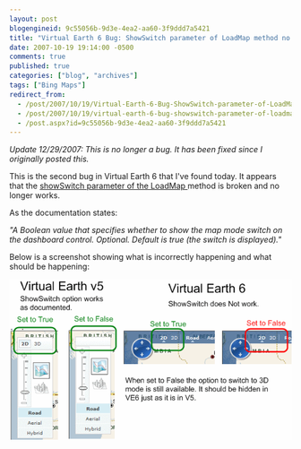 ```yaml
---
layout: post
blogengineid: 9c55056b-9d3e-4ea2-aa60-3f9ddd7a5421
title: "Virtual Earth 6 Bug: ShowSwitch parameter of LoadMap method no longer works"
date: 2007-10-19 19:14:00 -0500
comments: true
published: true
categories: ["blog", "archives"]
tags: ["Bing Maps"]
redirect_from: 
  - /post/2007/10/19/Virtual-Earth-6-Bug-ShowSwitch-parameter-of-LoadMap-method-no-longer-works
  - /post/2007/10/19/virtual-earth-6-bug-showswitch-parameter-of-loadmap-method-no-longer-works
  - /post.aspx?id=9c55056b-9d3e-4ea2-aa60-3f9ddd7a5421
---
```

<!-- more -->


*Update 12/29/2007: This is no longer a bug. It has been fixed since I originally posted this.* 



This is the second bug in Virtual Earth 6 that I&#39;ve found today. It appears that the <a href="http://msdn2.microsoft.com/en-us/library/bb412546.aspx">showSwitch parameter of the LoadMap </a>method is broken and no longer works. 



As the documentation states:

*&quot;A Boolean value that specifies whether to show the map mode switch on the dashboard control. Optional. Default is true (the switch is displayed).&quot;* 



Below is a screenshot showing what is incorrectly happening and what should be happening: 



 

<img src="/files/VE6Bug_ShowSwitchOptionIsBroken.png" alt="" />
